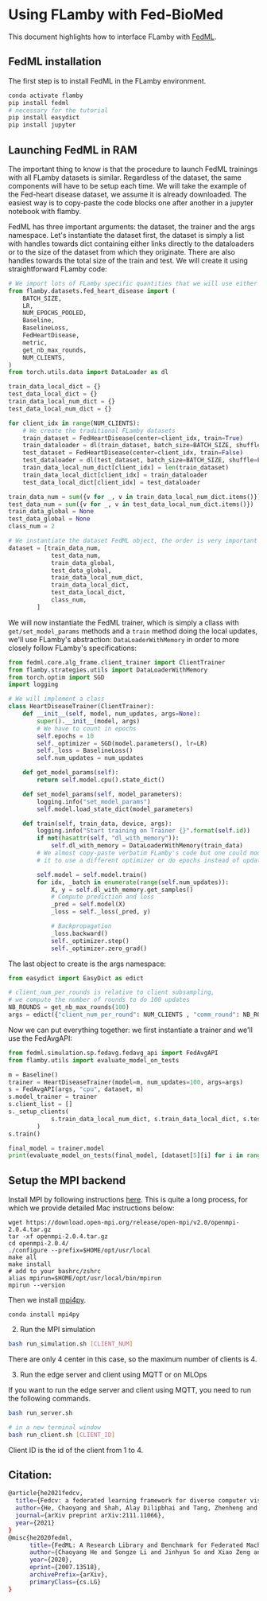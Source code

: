 # Using FLamby with Fed-BioMed

This document highlights how to interface FLamby with [FedML](https://github.com/FedML-AI/FedML).

## FedML installation

The first step is to install FedML in the FLamby environment.

```bash
conda activate flamby
pip install fedml
# necessary for the tutorial
pip install easydict
pip install jupyter
```
## Launching FedML in RAM  

The important thing to know is that the procedure to launch FedML trainings with all FLamby datasets is similar. Regardless of the dataset, the same components will have to be setup each time.
We will take the example of the Fed-heart disease dataset, we assume it is already downloaded.
The easiest way is to copy-paste the code blocks one after another in a jupyter notebook with flamby.

FedML has three important arguments: the dataset, the trainer and the args namespace.
Let's instantiate the dataset first, the dataset is simply a list with handles towards dict containing either links directly to the dataloaders or to the size of the dataset from which they originate. There are also handles towards the total size of the train and test.
We will create it using straightforward FLamby code:
```python
# We import lots of FLamby specific quantities that we will use either now or subsequently
from flamby.datasets.fed_heart_disease import (
    BATCH_SIZE,
    LR,
    NUM_EPOCHS_POOLED,
    Baseline,
    BaselineLoss,
    FedHeartDisease,
    metric,
    get_nb_max_rounds,
    NUM_CLIENTS,
)
from torch.utils.data import DataLoader as dl

train_data_local_dict = {}
test_data_local_dict = {}
train_data_local_num_dict = {}
test_data_local_num_dict = {}

for client_idx in range(NUM_CLIENTS):
    # We create the traditional FLamby datasets
    train_dataset = FedHeartDisease(center=client_idx, train=True)
    train_dataloader = dl(train_dataset, batch_size=BATCH_SIZE, shuffle=True, num_workers=10)
    test_dataset = FedHeartDisease(center=client_idx, train=False)
    test_dataloader = dl(test_dataset, batch_size=BATCH_SIZE, shuffle=False, num_workers=10, drop_last=True)
    train_data_local_num_dict[client_idx] = len(train_dataset)
    train_data_local_dict[client_idx] = train_dataloader
    test_data_local_dict[client_idx] = test_dataloader

train_data_num = sum({v for _, v in train_data_local_num_dict.items()})
test_data_num = sum({v for _, v in test_data_local_num_dict.items()})
train_data_global = None
test_data_global = None
class_num = 2

# We instantiate the dataset FedML object, the order is very important
dataset = [train_data_num,
            test_data_num,
            train_data_global,
            test_data_global,
            train_data_local_num_dict,
            train_data_local_dict,
            test_data_local_dict,
            class_num,
        ]
```
We will now instantiate the FedML trainer, which is simply a cllass with  `get/set_model_params` methods and a `train` method doing the local updates, we'll use FLamby's abstraction: `DataLoaderWithMemory` in order to more closely follow FLamby's specifications:  

```python
from fedml.core.alg_frame.client_trainer import ClientTrainer
from flamby.strategies.utils import DataLoaderWithMemory
from torch.optim import SGD
import logging

# We will implement a class
class HeartDiseaseTrainer(ClientTrainer):
    def __init__(self, model, num_updates, args=None):
        super().__init__(model, args)
        # We have to count in epochs
        self.epochs = 10
        self._optimizer = SGD(model.parameters(), lr=LR)
        self._loss = BaselineLoss()
        self.num_updates = num_updates

    def get_model_params(self):
        return self.model.cpu().state_dict()

    def set_model_params(self, model_parameters):
        logging.info("set_model_params")
        self.model.load_state_dict(model_parameters)

    def train(self, train_data, device, args):
        logging.info("Start training on Trainer {}".format(self.id))
        if not(hasattr(self, "dl_with_memory")):
            self.dl_with_memory = DataLoaderWithMemory(train_data)
        # We almost copy-paste verbatim FLamby's code but one could modify
        # it to use a different optimizer or do epochs instead of updates

        self.model = self.model.train()
        for idx, _batch in enumerate(range(self.num_updates)):
            X, y = self.dl_with_memory.get_samples()
            # Compute prediction and loss
            _pred = self.model(X)
            _loss = self._loss(_pred, y)

            # Backpropagation
            _loss.backward()
            self._optimizer.step()
            self._optimizer.zero_grad()

```
The last object to create is the args namespace:
```python
from easydict import EasyDict as edict

# client_num_per_rounds is relative to client subsampling, 
# we compute the number of rounds to do 100 updates
NB_ROUNDS = get_nb_max_rounds(100)
args = edict({"client_num_per_round": NUM_CLIENTS , "comm_round": NB_ROUNDS, "frequency_of_the_test": NB_ROUNDS // 10, "client_num_in_total": NUM_CLIENTS, "dataset": None})

```


Now we can put everything together: we first instantiate a trainer and we'll use the
FedAvgAPI:

```python
from fedml.simulation.sp.fedavg.fedavg_api import FedAvgAPI
from flamby.utils import evaluate_model_on_tests

m = Baseline()
trainer = HeartDiseaseTrainer(model=m, num_updates=100, args=args)
s = FedAvgAPI(args, "cpu", dataset, m)
s.model_trainer = trainer
s.client_list = []
s._setup_clients(
            s.train_data_local_num_dict, s.train_data_local_dict, s.test_data_local_dict, s.model_trainer,
        )
s.train()

final_model = trainer.model
print(evaluate_model_on_tests(final_model, [dataset[5][i] for i in range(NUM_CLIENTS)]), metric)
```


## Setup the MPI backend

Install MPI by following instructions [here](https://www.open-mpi.org/faq/?category=building#easy-build).
This is quite a long process, for which we provide detailed Mac instructions below:
```
wget https://download.open-mpi.org/release/open-mpi/v2.0/openmpi-2.0.4.tar.gz
tar -xf openmpi-2.0.4.tar.gz
cd openmpi-2.0.4/
./configure --prefix=$HOME/opt/usr/local
make all
make install
# add to your bashrc/zshrc
alias mpirun=$HOME/opt/usr/local/bin/mpirun
mpirun --version
```
Then we install [mpi4py](https://mpi4py.readthedocs.io/en/stable/).
```
conda install mpi4py
```






2. Run the MPI simulation

```bash
bash run_simulation.sh [CLIENT_NUM]
```

There are only 4 center in this case, so the maximum number of clients is 4.

3. Run the edge server and client using MQTT or on MLOps

If you want to run the edge server and client using MQTT, you need to run the following commands.

```bash
bash run_server.sh

# in a new terminal window
bash run_client.sh [CLIENT_ID]
```

Client ID is the id of the client from 1 to 4.


## Citation:

```bash
@article{he2021fedcv,
  title={Fedcv: a federated learning framework for diverse computer vision tasks},
  author={He, Chaoyang and Shah, Alay Dilipbhai and Tang, Zhenheng and Sivashunmugam, Di Fan1Adarshan Naiynar and Bhogaraju, Keerti and Shimpi, Mita and Shen, Li and Chu, Xiaowen and Soltanolkotabi, Mahdi and Avestimehr, Salman},
  journal={arXiv preprint arXiv:2111.11066},
  year={2021}
}
@misc{he2020fedml,
      title={FedML: A Research Library and Benchmark for Federated Machine Learning},
      author={Chaoyang He and Songze Li and Jinhyun So and Xiao Zeng and Mi Zhang and Hongyi Wang and Xiaoyang Wang and Praneeth Vepakomma and Abhishek Singh and Hang Qiu and Xinghua Zhu and Jianzong Wang and Li Shen and Peilin Zhao and Yan Kang and Yang Liu and Ramesh Raskar and Qiang Yang and Murali Annavaram and Salman Avestimehr},
      year={2020},
      eprint={2007.13518},
      archivePrefix={arXiv},
      primaryClass={cs.LG}
}
```